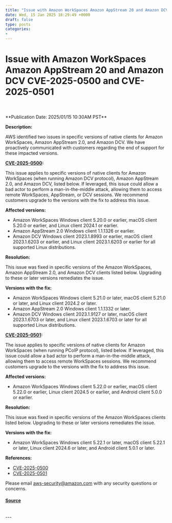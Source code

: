 ```yaml
---
title: "Issue with Amazon WorkSpaces Amazon AppStream 20 and Amazon DCV CVE-2025-0500 and CVE-2025-0501"
date: Wed, 15 Jan 2025 18:29:49 +0000
draft: false
type: posts
categories: 
- 
---
```

# Issue with Amazon WorkSpaces Amazon AppStream 20 and Amazon DCV CVE-2025-0500 and CVE-2025-0501

<br/>

<br/>
**Publication Date: 2025/01/15 10:30AM PST**

**Description:**

AWS identified two issues in specific versions of native clients for Amazon WorkSpaces, Amazon AppStream 2.0, and Amazon DCV. We have proactively communicated with customers regarding the end of support for these impacted versions.

**[CVE-2025-0500](https://www.cve.org/CVERecord?id=CVE-2025-0500):**

This issue applies to specific versions of native clients for Amazon WorkSpaces (when running Amazon DCV protocol), Amazon AppStream 2.0, and Amazon DCV, listed below. If leveraged, this issue could allow a bad actor to perform a man-in-the-middle attack, allowing them to access remote WorkSpaces, AppStream, or DCV sessions. We recommend customers upgrade to the versions with the fix to address this issue.

**Affected versions:**

-   Amazon WorkSpaces Windows client 5.20.0 or earlier, macOS client 5.20.0 or earlier, and Linux client 2024.1 or earlier.
-   Amazon AppStream 2.0 Windows client 1.1.1326 or earlier.
-   Amazon DCV Windows client 2023.1.8993 or earlier, macOS client 2023.1.6203 or earlier, and Linux client 2023.1.6203 or earlier for all supported Linux distributions.

**Resolution:**

This issue was fixed in specific versions of the Amazon WorkSpaces, Amazon AppStream 2.0, and Amazon DCV clients listed below. Upgrading to these or later versions remediates the issue.

**Versions with the fix:**

-   Amazon WorkSpaces Windows client 5.21.0 or later, macOS client 5.21.0 or later, and Linux client 2024.2 or later.
-   Amazon AppStream 2.0 Windows client 1.1.1332 or later.
-   Amazon DCV Windows client 2023.1.9127 or later, macOS client 2023.1.6703 or later, and Linux client 2023.1.6703 or later for all supported Linux distributions.

**[CVE-2025-0501](https://www.cve.org/CVERecord?id=CVE-2025-0501):**

The issue applies to specific versions of native clients for Amazon WorkSpaces (when running PCoIP protocol), listed below. If leveraged, this issue could allow a bad actor to perform a man-in-the-middle attack, allowing them to access remote WorkSpaces sessions. We recommend customers upgrade to the versions with the fix to address this issue.

**Affected versions:**

-   Amazon WorkSpaces Windows client 5.22.0 or earlier, macOS client 5.22.0 or earlier, Linux client 2024.5 or earlier, and Android client 5.0.0 or earlier.

**Resolution:**

This issue was fixed in specific versions of the Amazon WorkSpaces clients listed below. Upgrading to these or later versions remediates the issue.

**Versions with the fix:**

-   Amazon WorkSpaces Windows client 5.22.1 or later, macOS client 5.22.1 or later, Linux client 2024.6 or later, and Android client 5.0.1 or later.

**References:**

-   [CVE-2025-0500](https://www.cve.org/CVERecord?id=CVE-2025-0500)
-   [CVE-2025-0501](https://www.cve.org/CVERecord?id=CVE-2025-0501)

Please email [aws-security@amazon.com](mailto:aws-security@amazon.com) with any security questions or concerns.

#### [Source](https://aws.amazon.com/security/security-bulletins/AWS-2025-001/)

<br/>
---
